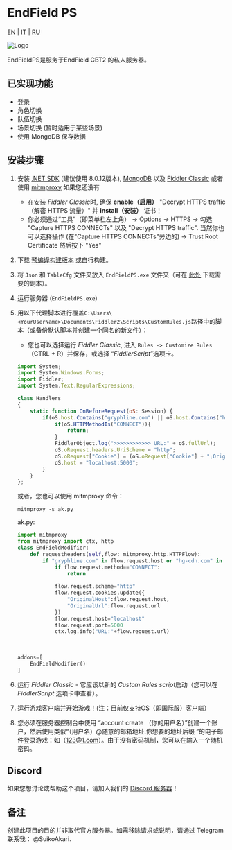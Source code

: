 # EndField PS
[EN](README.md) | [IT](docs/README_it-IT.md) | [RU](docs/README_ru-RU.md)

![Logo](https://socialify.git.ci/SuikoAkari/EndFieldPS/image?custom_description=Private+server+for+EndField&amp;description=1&amp;font=Jost&amp;forks=1&amp;issues=1&amp;language=1&amp;logo=https%3A%2F%2Farknights.wiki.gg%2Fimages%2F3%2F31%2FArknights_Endfield_logo.png&amp;name=1&amp;pattern=Circuit+Board&amp;pulls=1&amp;stargazers=1&amp;theme=Dark)

EndFieldPS是服务于EndField CBT2 的私人服务器。

## 已实现功能

* 登录
* 角色切换
* 队伍切换
* 场景切换 (暂时适用于某些场景)
* 使用 MongoDB 保存数据

## 安装步骤

1. 安装 [.NET SDK](https://dotnet.microsoft.com/en-us/download) (建议使用 8.0.12版本), [MongoDB](https://www.mongodb.com/try/download/community) 以及 [Fiddler Classic](https://www.telerik.com/fiddler/fiddler-classic) 或者使用 [mitmproxy](https://mitmproxy.org/) 如果您还没有
   * 在安装 *Fiddler Classic*时, 确保 **enable（启用）** "Decrypt HTTPS traffic（解密 HTTPS 流量）" 并 **install（安装）** 证书！
   * 你必须通过“工具”（即菜单栏左上角） -> Options -> HTTPS -> 勾选 "Capture HTTPS CONNECTs" 以及 "Decrypt HTTPS traffic". 当然你也可以选择操作 (在"Capture HTTPS CONNECTs"旁边的) -> Trust Root Certificate 然后按下 "Yes"
2. 下载 [预编译构建版本](https://github.com/SuikoAkari/EndFieldPS/releases/latest) 或自行构建。
3.  将 `Json` 和 `TableCfg` 文件夹放入 `EndFieldPS.exe` 文件夹（可在 [此处](https://github.com/PotRooms/EndFieldData/tree/main) 下载需要的副本）。
4. 运行服务器 (`EndFieldPS.exe`)
5. 用以下代理脚本进行覆盖`C:\Users\<YourUserName>\Documents\Fiddler2\Scripts\CustomRules.js`路径中的脚本（或备份默认脚本并创建一个同名的新文件）：
    * 您也可以选择运行 *Fiddler Classic*, 进入 `Rules -> Customize Rules` （CTRL + R）并保存，或选择 “*FiddlerScript*”选项卡。

    ```javascript
    import System;
    import System.Windows.Forms;
    import Fiddler;
    import System.Text.RegularExpressions;

    class Handlers
    {
        static function OnBeforeRequest(oS: Session) {
            if(oS.host.Contains("gryphline.com") || oS.host.Contains("hg-cdn.com")) {
                if(oS.HTTPMethodIs("CONNECT")){
                    return;
                }
                FiddlerObject.log(">>>>>>>>>>>> URL:" + oS.fullUrl);
                oS.oRequest.headers.UriScheme = "http";
                oS.oRequest["Cookie"] = (oS.oRequest["Cookie"] + ";OriginalHost=" + oS.host + ";OriginalUrl=" + oS.fullUrl);
                oS.host = "localhost:5000";
            }
        }
    };
    ```

    或者，您也可以使用 mitmproxy 命令：

    ```shell
    mitmproxy -s ak.py
    ```

    ak.py:

    ```py
    import mitmproxy
    from mitmproxy import ctx, http
    class EndFieldModifier:
        def requestheaders(self,flow: mitmproxy.http.HTTPFlow):
            if "gryphline.com" in flow.request.host or "hg-cdn.com" in flow.request.host:
                if flow.request.method=="CONNECT":
                    return
                
                flow.request.scheme="http"
                flow.request.cookies.update({
                    "OriginalHost":flow.request.host,
                    "OriginalUrl":flow.request.url
                })
                flow.request.host="localhost"
                flow.request.port=5000
                ctx.log.info("URL:"+flow.request.url)
                
                
                
    addons=[
        EndFieldModifier()
    ]
    ```

6. 运行 *Fiddler Classic* - 它应该以新的 *Custom Rules script*启动（您可以在 *FiddlerScript* 选项卡中查看）。
7. 运行游戏客户端并开始游戏！(注：目前仅支持OS（即国际服）客户端）
8. 您必须在服务器控制台中使用 “account create （你的用户名）”创建一个账户，然后使用类似“（用户名）@随意的邮箱地址.你想要的地址后缀 ”的电子邮件登录游戏：如（123@1.com）。由于没有密码机制，您可以在输入一个随机密码。

## Discord

如果您想讨论或帮助这个项目，请加入我们的 [Discord 服务器](https://discord.gg/gPvqhfdMU6)！

## 备注

创建此项目的目的并非取代官方服务器。如需移除请求或说明，请通过 Telegram 联系我： @SuikoAkari.
